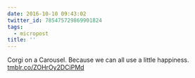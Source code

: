 ```yaml
---
date: 2016-10-10 09:43:02
twitter_id: 785475729869901824
tags:
  - micropost
title: ''
---
```


Corgi on a Carousel. Because we can all use a little happiness. [tmblr.co/ZOHrOy2DCiPMd](https://tmblr.co/ZOHrOy2DCiPMd)
